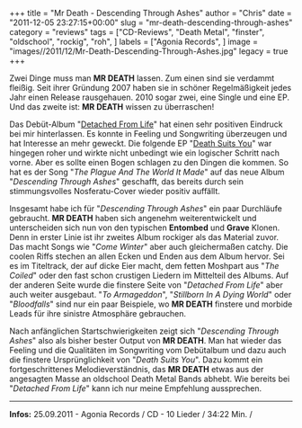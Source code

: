 +++
title = "Mr Death - Descending Through Ashes"
author = "Chris"
date = "2011-12-05 23:27:15+00:00"
slug = "mr-death-descending-through-ashes"
category = "reviews"
tags = ["CD-Reviews", "Death Metal", "finster", "oldschool", "rockig", "roh", ]
labels = ["Agonia Records", ]
image = "images//2011/12/Mr-Death-Descending-Through-Ashes.jpg"
legacy = true
+++

Zwei Dinge muss man **MR DEATH** lassen. Zum einen sind sie verdammt fleißig. Seit ihrer Gründung 2007 haben sie in schöner Regelmäßigkeit jedes Jahr einen Release rausgehauen. 2010 sogar zwei, eine Single und eine EP. Und das zweite ist: **MR DEATH** wissen zu überraschen!

Das Debüt-Album "<a href="http://necroslaughter.de/2009/11/mr-death-detached-from-life/" title="Mr Death – Detached From Life">Detached From Life</a>" hat einen sehr positiven Eindruck bei mir hinterlassen. Es konnte in Feeling und Songwriting überzeugen und hat Interesse an mehr geweckt. Die folgende EP "<a href="http://necroslaughter.de/2010/11/mr-death-death-suits-you/" title="Mr Death – Death Suits You">Death Suits You</a>" war hingegen roher und wirkte nicht unbedingt wie ein logischer Schritt nach vorne. Aber es sollte einen Bogen schlagen zu den Dingen die kommen. So hat es der Song "_The Plague And The World It Made_" auf das neue Album "_Descending Through Ashes_" geschafft, das bereits durch sein stimmungsvolles Nosferatu-Cover wieder positiv auffällt.

Insgesamt habe ich für "_Descending Through Ashes_" ein paar Durchläufe gebraucht. **MR DEATH** haben sich angenehm weiterentwickelt und unterscheiden sich nun von den typischen **Entombed** und **Grave** Klonen. Denn in erster Linie ist ihr zweites Album rockiger als das Material zuvor. Das macht Songs wie "_Come Winter_" aber auch gleichermaßen catchy. Die coolen Riffs stechen an allen Ecken und Enden aus dem Album hervor. Sei es im Titeltrack, der auf dicke Eier macht, dem fetten Moshpart aus "_The Coiled_" oder den fast schon crustigen Liedern im Mittelteil des Albums.
Auf der anderen Seite wurde die finstere Seite von "_Detached From Life_" aber auch weiter ausgebaut. "_To Armageddon_", "_Stillborn In A Dying World_" oder "_Bloodfalls_" sind nur ein paar Beispiele, wo **MR DEATH** finstere und morbide Leads für ihre sinistre Atmosphäre gebrauchen.

Nach anfänglichen Startschwierigkeiten zeigt sich "_Descending Through Ashes_" also als bisher bester Output von **MR DEATH**. Man hat wieder das Feeling und die Qualitäten im Songwriting vom Debütalbum und dazu auch die finstere Ursprünglichkeit von "_Death Suits You_". Dazu kommt ein fortgeschrittenes Melodieverständnis, das **MR DEATH** etwas aus der angesagten Masse an oldschool Death Metal Bands abhebt. Wie bereits bei "_Detached From Life_" kann ich nur meine Empfehlung aussprechen.





---
**Infos:**
25.09.2011 - Agonia Records / 
CD - 10 Lieder / 34:22 Min. / 
